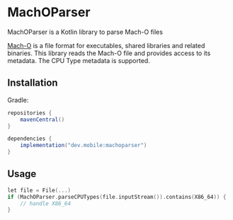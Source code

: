 # MachOParser

MachOParser is a Kotlin library to parse Mach-O files

[Mach-O](https://en.wikipedia.org/wiki/Mach-O) is a file format for executables, shared libraries and related binaries.
This library reads the Mach-O file and provides access to its metadata. The CPU Type metadata is supported.

## Installation

Gradle:
``` gradle
repositories {
    mavenCentral()
}

dependencies {
    implementation("dev.mobile:machoparser")
}
```

## Usage

``` kotlin
let file = File(...)
if (MachOParser.parseCPUTypes(file.inputStream()).contains(X86_64)) {
    // handle X86_64
}
```
